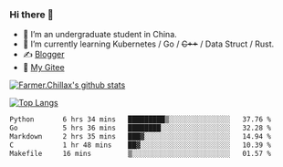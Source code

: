 ### Hi there 👋

- 🔭 I’m an undergraduate student in China.
- 🌱 I’m currently learning Kubernetes / Go / ~~C++~~ / Data Struct / Rust.
- ✍️ [Blogger](https://blog.farmer233.top)
- 🤔 [My Gitee](https://gitee.com/Farmer-chong)


[![Farmer.Chillax's github stats](https://github-readme-stats.vercel.app/api?username=FarmerChillax)](https://github.com/anuraghazra/github-readme-stats)

[![Top Langs](https://github-readme-stats.vercel.app/api/top-langs/?username=FarmerChillax&layout=compact&hide=html,css,javascript)](https://github.com/anuraghazra/github-readme-stats)


<a href="https://wakatime.com/@Farmer"> </a>
          <!--START_SECTION:waka-->

```txt
Python       6 hrs 34 mins   █████████▒░░░░░░░░░░░░░░░   37.76 %
Go           5 hrs 36 mins   ████████░░░░░░░░░░░░░░░░░   32.28 %
Markdown     2 hrs 35 mins   ███▓░░░░░░░░░░░░░░░░░░░░░   14.94 %
C            1 hr 48 mins    ██▓░░░░░░░░░░░░░░░░░░░░░░   10.39 %
Makefile     16 mins         ▒░░░░░░░░░░░░░░░░░░░░░░░░   01.57 %
```

<!--END_SECTION:waka-->



<!--
**Farmer-chong/Farmer-chong** is a ✨ _special_ ✨ repository because its `README.md` (this file) appears on your GitHub profile.

Here are some ideas to get you started:

- 🔭 I’m currently working on ...
- 🌱 I’m currently learning ...
- 👯 I’m looking to collaborate on ...
- 🤔 I’m looking for help with ...
- 💬 Ask me about ...
- 📫 How to reach me: ...
- 😄 Pronouns: ...
- ⚡ Fun fact: ...
-->
